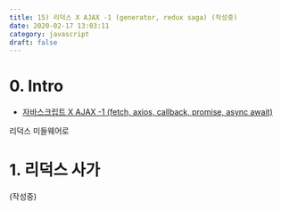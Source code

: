 ```yaml
---
title: 15) 리덕스 X AJAX -1 (generator, redux saga) (작성중)
date: 2020-02-17 13:03:11
category: javascript
draft: false
---
```


# 0. Intro

- [자바스크립트 X AJAX -1 (fetch, axios, callback, promise, async await)](https://taeny.dev/javascript/15%EC%9E%90%EB%B0%94%EC%8A%A4%ED%81%AC%EB%A6%BD%ED%8A%B8xajax/)

리덕스 미들웨어로

# 1. 리덕스 사가

(작성중)
